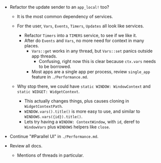 * Refactor the update sender to an `app_local!` too?
    - It is the most common dependency of services.
    - For the user, `Vars`, `Events`, `Timers`, `Updates` all look like services.
        - Refactor `Timers` into a `TIMERS` service, to see if we like it.
        - After do `Events` and `Vars`, no more need for context in many places.
            - `Vars::get` works in any thread, but `Vars::set` panics outside app threads.
                - Confusing, right now this is clear because `ctx.vars` needs to be borrowed.
            - Most apps are a single app per process, review `single_app` feature in `./Performance.md`.

    - Why stop there, we could have `static WINDOW: WindowContext` and `static WIDGET: WidgetContext`.
        - This actually changes things, plus causes cloning in `WidgetContextPath`.
        - `WINDOW.vars().title()` is more easy to use, and similar to `WINDOWS.vars({id}).title()`.
        - Lets try having a `WINDOW: ContextWindow`, with `id`, deref to `WindowVars` plus `WINDOWS` helpers like `close`.

* Continue "#Parallel UI" in `./Performance.md`.

* Review all docs.
    - Mentions of threads in particular.